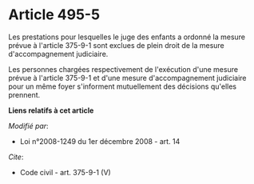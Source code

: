 # Article 495-5

Les prestations pour lesquelles le juge des enfants a ordonné la mesure prévue à l'article 375-9-1 sont exclues de plein
droit de la mesure d'accompagnement judiciaire. 

Les personnes chargées respectivement de l'exécution d'une mesure prévue à l'article 375-9-1 et d'une mesure d'accompagnement
judiciaire pour un même foyer s'informent mutuellement des décisions qu'elles prennent.

**Liens relatifs à cet article**

_Modifié par_:

  - Loi n°2008-1249 du 1er décembre 2008 - art. 14

_Cite_:

  - Code civil - art. 375-9-1 (V)

